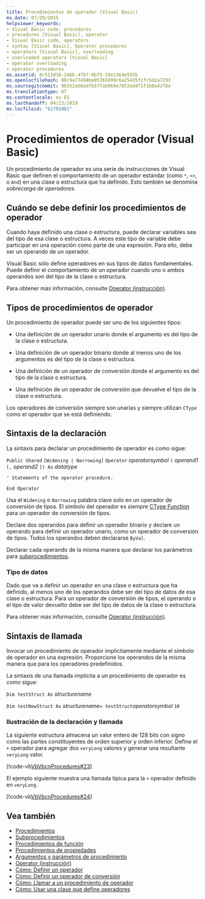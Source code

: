 ```yaml
---
title: Procedimientos de operador (Visual Basic)
ms.date: 07/20/2015
helpviewer_keywords:
- Visual Basic code, procedures
- procedures [Visual Basic], operator
- Visual Basic code, operators
- syntax [Visual Basic], Operator procedures
- operators [Visual Basic], overloading
- overloaded operators [Visual Basic]
- operator overloading
- operator procedures
ms.assetid: 8c513d38-246b-4fb7-8b75-29e1364e555b
ms.openlocfilehash: 80c9a77494be95365899c6a25435fcfc5d2a7293
ms.sourcegitcommit: 9b552addadfb57fab0b9e7852ed4f1f1b8a42f8e
ms.translationtype: HT
ms.contentlocale: es-ES
ms.lasthandoff: 04/23/2019
ms.locfileid: "61791981"
---
```

# <a name="operator-procedures-visual-basic"></a>Procedimientos de operador (Visual Basic)
Un procedimiento de operador es una serie de instrucciones de Visual Basic que definen el comportamiento de un operador estándar (como `*`, `<>`, o `And`) en una clase o estructura que ha definido. Esto también se denomina *sobrecarga de operadores*.  
  
## <a name="when-to-define-operator-procedures"></a>Cuándo se debe definir los procedimientos de operador  
 Cuando haya definido una clase o estructura, puede declarar variables sea del tipo de esa clase o estructura. A veces este tipo de variable debe participar en una operación como parte de una expresión. Para ello, debe ser un operando de un operador.  
  
 Visual Basic sólo define operadores en sus tipos de datos fundamentales. Puede definir el comportamiento de un operador cuando uno o ambos operandos son del tipo de la clase o estructura.  
  
 Para obtener más información, consulte [Operator (instrucción)](../../../../visual-basic/language-reference/statements/operator-statement.md).  
  
## <a name="types-of-operator-procedure"></a>Tipos de procedimientos de operador  
 Un procedimiento de operador puede ser uno de los siguientes tipos:  
  
- Una definición de un operador unario donde el argumento es del tipo de la clase o estructura.  
  
- Una definición de un operador binario donde al menos uno de los argumentos es del tipo de la clase o estructura.  
  
- Una definición de un operador de conversión donde el argumento es del tipo de la clase o estructura.  
  
- Una definición de un operador de conversión que devuelve el tipo de la clase o estructura.  
  
 Los operadores de conversión siempre son unarias y siempre utilizan `CType` como el operador que se está definiendo.  
  
## <a name="declaration-syntax"></a>Sintaxis de la declaración  
 La sintaxis para declarar un procedimiento de operador es como sigue:  
  
 `Public Shared`   `[Widening | Narrowing]`   `Operator`  *operatorsymbol*  `(` *operand1*  `[,`  *operand2* `]) As`  *datatype*  
  
 `' Statements of the operator procedure.`  
  
 `End Operator`  
  
 Usa el `Widening` o `Narrowing` palabra clave solo en un operador de conversión de tipos. El símbolo del operador es siempre [CType Function](../../../../visual-basic/language-reference/functions/ctype-function.md) para un operador de conversión de tipos.  
  
 Declare dos operandos para definir un operador binario y declare un operando para definir un operador unario, como un operador de conversión de tipos. Todos los operandos deben declararse `ByVal`.  
  
 Declarar cada operando de la misma manera que declarar los parámetros para [subprocedimientos](./sub-procedures.md).  
  
### <a name="data-type"></a>Tipo de datos  
 Dado que va a definir un operador en una clase o estructura que ha definido, al menos uno de los operandos debe ser del tipo de datos de esa clase o estructura. Para un operador de conversión de tipos, el operando o el tipo de valor devuelto debe ser del tipo de datos de la clase o estructura.  
  
 Para obtener más información, consulte [Operator (instrucción)](../../../../visual-basic/language-reference/statements/operator-statement.md).  
  
## <a name="calling-syntax"></a>Sintaxis de llamada  
 Invocar un procedimiento de operador implícitamente mediante el símbolo de operador en una expresión. Proporcione los operandos de la misma manera que para los operadores predefinidos.  
  
 La sintaxis de una llamada implícita a un procedimiento de operador es como sigue:  
  
 `Dim testStruct As`  *structurename*  
  
 `Dim testNewStruct As`  *structurename*`= testStruct`*operatorsymbol*  `10`  
  
### <a name="illustration-of-declaration-and-call"></a>Ilustración de la declaración y llamada  
 La siguiente estructura almacena un valor entero de 128 bits con signo como las partes constituyentes de orden superior y orden inferior. Define el `+` operador para agregar dos `veryLong` valores y generar una resultante `veryLong` valor.  
  
 [!code-vb[VbVbcnProcedures#23](~/samples/snippets/visualbasic/VS_Snippets_VBCSharp/VbVbcnProcedures/VB/Class1.vb#23)]  
  
 El ejemplo siguiente muestra una llamada típica para la `+` operador definido en `veryLong`.  
  
 [!code-vb[VbVbcnProcedures#24](~/samples/snippets/visualbasic/VS_Snippets_VBCSharp/VbVbcnProcedures/VB/Class1.vb#24)]  

## <a name="see-also"></a>Vea también

- [Procedimientos](./index.md)
- [Subprocedimientos](./sub-procedures.md)
- [Procedimientos de función](./function-procedures.md)
- [Procedimientos de propiedades](./property-procedures.md)
- [Argumentos y parámetros de procedimiento](./procedure-parameters-and-arguments.md)
- [Operator (instrucción)](../../../../visual-basic/language-reference/statements/operator-statement.md)
- [Cómo: Definir un operador](./how-to-define-an-operator.md)
- [Cómo: Definir un operador de conversión](./how-to-define-a-conversion-operator.md)
- [Cómo: Llamar a un procedimiento de operador](./how-to-call-an-operator-procedure.md)
- [Cómo: Usar una clase que define operadores](./how-to-use-a-class-that-defines-operators.md)
